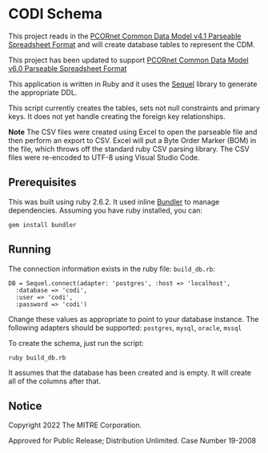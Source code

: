 # CODI Schema
This project reads in the [PCORnet Common Data Model v4.1 Parseable Spreadsheet Format](https://github.com/CDMFORUM/CDM-GUIDANCE/raw/master/Files%20for%20CDM%20page/2018-12-05-PCORnet-Common-Data-Model-v4dot1-parseable.xlsx) and will create database tables to represent the CDM.

This project has been updated to support [PCORnet Common Data Model v6.0 Parseable Spreadsheet Format](https://pcornet.org/wp-content/uploads/2021/05/2021_04_12_PCORnet_Common_Data_Model_v6dot0_parseable.xlsx)

This application is written in Ruby and it uses the [Sequel](http://sequel.jeremyevans.net/index.html) library to generate the appropriate DDL.

This script currently creates the tables, sets not null constraints and primary keys. It does not yet handle creating the foreign key relationships.

**Note** The CSV files were created using Excel to open the parseable file and then perform an export to CSV. Excel will put a Byte Order Marker (BOM) in the file, which throws off the standard ruby CSV parsing library. The CSV files were re-encoded to UTF-8 using Visual Studio Code.

## Prerequisites

This was built using ruby 2.6.2. It used inline [Bundler](https://bundler.io/) to manage dependencies. Assuming you have ruby installed, you can:

    gem install bundler

## Running

The connection information exists in the ruby file: `build_db.rb`:
```
DB = Sequel.connect(adapter: 'postgres', :host => 'localhost',
  :database => 'codi',
  :user => 'codi',
  :password => 'codi')
```
Change these values as appropriate to point to your database instance. The following adapters should be supported: `postgres`, `mysql`, `oracle`, `mssql`


To create the schema, just run the script:

    ruby build_db.rb

It assumes that the database has been created and is empty. It will create all of the columns after that.


## Notice

Copyright 2022 The MITRE Corporation.

Approved for Public Release; Distribution Unlimited. Case Number 19-2008